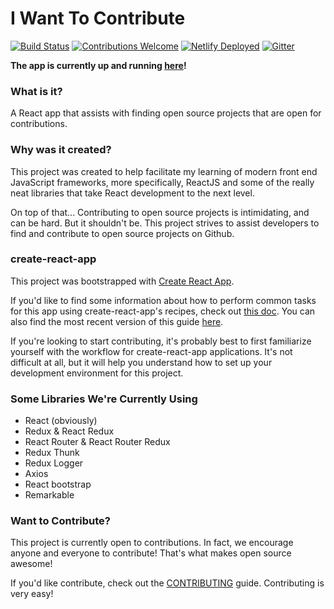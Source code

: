 # I Want To Contribute

[![Build Status][build-status-badge]](https://travis-ci.org/tmobaird/i-want-to-contribute)
[![Contributions Welcome][contributing-badge]](CONTRIBUTING.md)
[![Netlify Deployed][netlify-deployed-badge]](https://i-want-to-contribute.netlify.com/)
[![Gitter](https://img.shields.io/gitter/room/nwjs/nw.js.svg?colorB=457dd8)](https://gitter.im/i-want-to-contribute/Lobby)

**The app is currently up and running [here](https://i-want-to-contribute.netlify.com/)!**

### What is it?
A React app that assists with finding open source projects that are open for contributions.

### Why was it created?

This project was created to help facilitate my learning of modern front end JavaScript frameworks, more specifically, ReactJS and some of the really neat libraries that take React development to the next level.

On top of that... Contributing to open source projects is intimidating, and can be hard. But it shouldn't be. This project strives to assist developers to find and contribute to open source projects on Github.

### create-react-app

This project was bootstrapped with [Create React App](https://github.com/facebookincubator/create-react-app).

If you'd like to find some information about how to perform common tasks for this app
using create-react-app's recipes, check out [this doc]().
You can also find the most recent version of this guide [here](https://github.com/facebookincubator/create-react-app/blob/master/packages/react-scripts/template/README.md).

If you're looking to start contributing, it's probably best to first familiarize yourself with the workflow for create-react-app applications. It's not difficult at all, but it will help you understand how to set up your development environment for this project.

### Some Libraries We're Currently Using

- React (obviously)
- Redux & React Redux
- React Router & React Router Redux
- Redux Thunk
- Redux Logger
- Axios
- React bootstrap
- Remarkable

### Want to Contribute?

This project is currently open to contributions. In fact, we encourage anyone and everyone to contribute! That's what makes open source awesome!

If you'd like contribute, check out the [CONTRIBUTING](https://github.com/tmobaird/i-want-to-contribute/blob/master/CONTRIBUTING.md) guide. Contributing is very easy!

[build-status-badge]: https://travis-ci.org/tmobaird/i-want-to-contribute.svg?branch=master
[contributing-badge]: https://img.shields.io/badge/contributions-welcome!-4BADFF.svg
[netlify-deployed-badge]: https://img.shields.io/badge/netlify-deployed-00ad9f.svg

